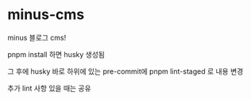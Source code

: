 # minus-cms
minus 블로그 cms!

pnpm install 하면 husky 생성됨

그 후에 husky 바로 하위에 있는 pre-commit에
pnpm lint-staged
로 내용 변경

추가 lint 사항 있을 때는 공유 
